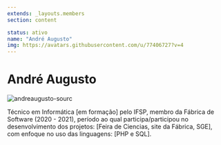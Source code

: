 ```yaml
---
extends: _layouts.members
section: content

status: ativo
name: "André Augusto"
img: https://avatars.githubusercontent.com/u/77406727?v=4
---
```


# André Augusto

 ![andreaugusto-sourc]()

Técnico em Informática [em formação] pelo IFSP, membro da Fábrica de Software (2020 - 2021), período ao qual participa/participou no desenvolvimento dos projetos: [Feira de Ciencias, site da Fábrica, SGE], com enfoque no uso das linguagens: [PHP e SQL].